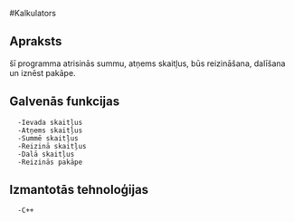 #Kalkulators
## Apraksts
šī programma atrisinās summu, atņems skaitļus, būs reizināšana, dalīšana un iznēst pakāpe. 
## Galvenās funkcijas
      -Ievada skaitļus
      -Atņems skaitļus
      -Summē skaitļus
      -Reizinā skaitļus
      -Dalā skaitļus
      -Reizinās pakāpe
## Izmantotās tehnoloģijas
      -C++

